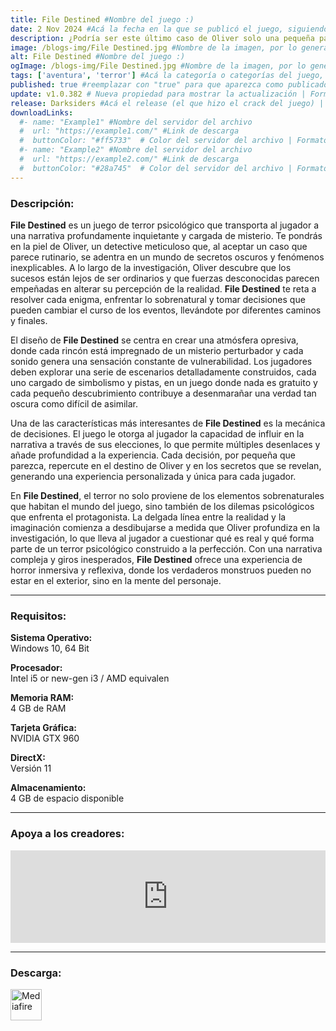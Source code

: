 ```yaml
---
title: File Destined #Nombre del juego :)
date: 2 Nov 2024 #Acá la fecha en la que se publicó el juego, siguiendo este formato: Dia "30", Mes "Oct", Año "2024" = como debe quedar: 30 Oct 2024
description: ¿Podría ser este último caso de Oliver solo una pequeña parte de una imagen más grande? Recolecta pistas, desentraña el misterio detrás del caso y descubre la verdad. #Acá una mini descripción del juego
image: /blogs-img/File Destined.jpg #Nombre de la imagen, por lo general es exactamente el mismo nombre que el juego excluyendo lo ":" (Dos puntos)
alt: File Destined #Nombre del juego :)
ogImage: /blogs-img/File Destined.jpg #Nombre de la imagen, por lo general es exactamente el mismo nombre que el juego excluyendo lo ":" (Dos puntos)
tags: ['aventura', 'terror'] #Acá la categoría o categorías del juego, si es más de una se coloca en este formato: ['categoría1', 'categoría2']
published: true #reemplazar con "true" para que aparezca como publicado
update: v1.0.382 # Nueva propiedad para mostrar la actualización | Formato: v1.0.0
release: Darksiders #Acá el release (el que hizo el crack del juego) | Formato: Nicolhetti
downloadLinks:
  #- name: "Example1" #Nombre del servidor del archivo
  #  url: "https://example1.com/" #Link de descarga
  #  buttonColor: "#ff5733"  # Color del servidor del archivo | Formato hexadecimal | MediaFire: #0171F0 | Buzzheavier: #FF6600 |
  #- name: "Example2" #Nombre del servidor del archivo
  #  url: "https://example2.com/" #Link de descarga
  #  buttonColor: "#28a745"  # Color del servidor del archivo | Formato hexadecimal | MediaFire: #0171F0 | Buzzheavier: #FF6600 |
---
```


<!--En VSCode seleccionando una palabra, por ejemplo: "File Destined" y apretando Ctrl+F2 se seleccionan todas las palabras iguales-->

### Descripción:
**File Destined** es un juego de terror psicológico que transporta al jugador a una narrativa profundamente inquietante y cargada de misterio. Te pondrás en la piel de Oliver, un detective meticuloso que, al aceptar un caso que parece rutinario, se adentra en un mundo de secretos oscuros y fenómenos inexplicables. A lo largo de la investigación, Oliver descubre que los sucesos están lejos de ser ordinarios y que fuerzas desconocidas parecen empeñadas en alterar su percepción de la realidad. **File Destined** te reta a resolver cada enigma, enfrentar lo sobrenatural y tomar decisiones que pueden cambiar el curso de los eventos, llevándote por diferentes caminos y finales.

El diseño de **File Destined** se centra en crear una atmósfera opresiva, donde cada rincón está impregnado de un misterio perturbador y cada sonido genera una sensación constante de vulnerabilidad. Los jugadores deben explorar una serie de escenarios detalladamente construidos, cada uno cargado de simbolismo y pistas, en un juego donde nada es gratuito y cada pequeño descubrimiento contribuye a desenmarañar una verdad tan oscura como difícil de asimilar. 

Una de las características más interesantes de **File Destined** es la mecánica de decisiones. El juego le otorga al jugador la capacidad de influir en la narrativa a través de sus elecciones, lo que permite múltiples desenlaces y añade profundidad a la experiencia. Cada decisión, por pequeña que parezca, repercute en el destino de Oliver y en los secretos que se revelan, generando una experiencia personalizada y única para cada jugador.

En **File Destined**, el terror no solo proviene de los elementos sobrenaturales que habitan el mundo del juego, sino también de los dilemas psicológicos que enfrenta el protagonista. La delgada línea entre la realidad y la imaginación comienza a desdibujarse a medida que Oliver profundiza en la investigación, lo que lleva al jugador a cuestionar qué es real y qué forma parte de un terror psicológico construido a la perfección. Con una narrativa compleja y giros inesperados, **File Destined** ofrece una experiencia de horror inmersiva y reflexiva, donde los verdaderos monstruos pueden no estar en el exterior, sino en la mente del personaje.

<!--Prompt para Chat-GPT: Hazme una descripción para el juego "File Destined" y cada que menciones "File Destined" ponlo en negrita -->

---

### Requisitos:
**Sistema Operativo:**  
Windows 10, 64 Bit

**Procesador:**  
Intel i5 or new-gen i3 / AMD equivalen

**Memoria RAM:**  
4 GB de RAM

**Tarjeta Gráfica:**  
NVIDIA GTX 960

**DirectX:**  
Versión 11

**Almacenamiento:**  
4 GB de espacio disponible

<!--Si falta o sobra un requisito se quita o se agrega manteniendo el mismo formato-->

---

### Apoya a los creadores:
<iframe src="https://store.steampowered.com/widget/2257460/" frameborder="0" style="background-color: transparent; width: 100% !important; aspect-ratio: 646 / 190;"></iframe>

<!--Reemplazar los numeros (AppID) del juego (en este caso 2668510) por el numero (AppID) correspondiente con el juego a publicar-->
<!--El AppID se encuentra en la URL del Juego en Steam-->

---

### Descarga:

[<img src="https://gist.github.com/cxmeel/0dbc95191f239b631c3874f4ccf114e2/raw/download.svg" alt="Mediafire" height="50" />](https://www.mediafire.com/file/t27c6wj4qripks2/File_Destined.zip/file)

<!-- # se debe reemplazar por el link de descarga-->

<!--NOMBRE-DEL-SERVICIO se debe reemplazar por el servicio donde está subido el juego-->